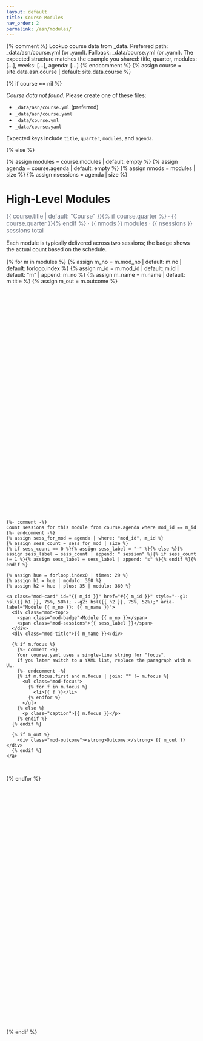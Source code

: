 ```yaml
---
layout: default
title: Course Modules
nav_order: 2
permalink: /asn/modules/
---
```


{% comment %}
Lookup course data from _data. Preferred path: _data/asn/course.yml (or .yaml).
Fallback: _data/course.yml (or .yaml).
The expected structure matches the example you shared:
title, quarter, modules: [...], weeks: [...], agenda: [...]
{% endcomment %}
{% assign course = site.data.asn.course | default: site.data.course %}

{% if course == nil %}
<p><em>Course data not found.</em> Please create one of these files:</p>
<ul>
  <li><code>_data/asn/course.yml</code> (preferred)</li>
  <li><code>_data/asn/course.yaml</code></li>
  <li><code>_data/course.yml</code></li>
  <li><code>_data/course.yaml</code></li>
</ul>
<p>Expected keys include <code>title</code>, <code>quarter</code>, <code>modules</code>, and <code>agenda</code>.</p>
{% else %}

<style>
:root{--border:#d9dee3; --muted:#6b7280; --ink:#0f172a; --bg:#ffffff; --bg-alt:#f8fafc; --ring:#e2e8f0;}
.main-content h1{font-weight:800; letter-spacing:.1px;}
.main-content p.lead{color:var(--muted); margin-top:-.4rem;}
.modules-grid{display:grid; grid-template-columns:repeat(auto-fit, minmax(320px, 1fr)); gap:1rem; margin:1rem 0 1.5rem; align-items:stretch; grid-auto-rows:1fr;}
.mod-card{position:relative; background:var(--bg); border:1px solid var(--border); border-radius:14px; padding:1rem 1rem .9rem; display:flex; flex-direction:column; gap:.55rem; height:100%; color:var(--ink); text-decoration:none; transition:box-shadow .18s ease, border-color .18s ease, transform .08s ease; box-shadow:0 1px 0 var(--ring) inset;}
.mod-card:hover{border-color:#cbd5e1; box-shadow:0 2px 14px rgba(0,0,0,.06), 0 1px 0 var(--ring) inset; transform:translateY(-1px);}
.mod-card::before{content:""; position:absolute; left:0; right:0; top:0; height:4px; border-top-left-radius:14px; border-top-right-radius:14px; background:linear-gradient(90deg, var(--g1), var(--g2));}
.mod-top{display:flex; align-items:center; justify-content:space-between; gap:.75rem;}
.mod-badge{display:inline-flex; align-items:center; gap:.5rem; padding:.35rem .6rem; border-radius:999px; font-weight:700; font-size:.88rem; background:linear-gradient(90deg, var(--g1), var(--g2)); color:#0b1220; background-clip:padding-box; box-shadow:inset 0 0 0 1px rgba(255,255,255,.55);}
.mod-sessions{font-size:.8rem; color:var(--muted);}
.mod-title{font-weight:800; line-height:1.2; margin:.2rem 0 .1rem;}
.mod-focus{margin:.1rem 0 0; padding-left:1.2rem;}
.mod-focus li{margin:.18rem 0;}
.mod-focus li::marker{color:#475569;}
.mod-outcome{margin-top:auto; background:linear-gradient(180deg, var(--bg-alt), #ffffff); border:1px dashed var(--border); border-left:3px solid var(--g1); padding:.55rem .7rem; border-radius:10px;}
.mod-outcome strong{font-weight:800;}
.caption{color:var(--muted); font-size:.98rem; margin-top:-.45rem;}
.header-meta{color:var(--muted); font-size:.95rem; margin:.2rem 0 .8rem;}
</style>

{% assign modules = course.modules | default: empty %}
{% assign agenda  = course.agenda  | default: empty %}
{% assign nmods = modules | size %}
{% assign nsessions = agenda | size %}

# High-Level Modules
<div class="header-meta">
  {{ course.title | default: "Course" }}{% if course.quarter %} · {{ course.quarter }}{% endif %}
  · {{ nmods }} modules · {{ nsessions }} sessions total
</div>
<p class="lead">Each module is typically delivered across two sessions; the badge shows the actual count based on the schedule.</p>

<div class="modules-grid">
  {% for m in modules %}
    {% assign m_no   = m.mod_no  | default: m.no   | default: forloop.index %}
    {% assign m_id   = m.mod_id  | default: m.id   | default: "m" | append: m_no %}
    {% assign m_name = m.name    | default: m.title %}
    {% assign m_out  = m.outcome %}

    {%- comment -%}
    Count sessions for this module from course.agenda where mod_id == m_id
    {%- endcomment -%}
    {% assign sess_for_mod = agenda | where: "mod_id", m_id %}
    {% assign sess_count = sess_for_mod | size %}
    {% if sess_count == 0 %}{% assign sess_label = "—" %}{% else %}{% assign sess_label = sess_count | append: " session" %}{% if sess_count != 1 %}{% assign sess_label = sess_label | append: "s" %}{% endif %}{% endif %}

    {% assign hue = forloop.index0 | times: 29 %}
    {% assign h1 = hue | modulo: 360 %}
    {% assign h2 = hue | plus: 35 | modulo: 360 %}

    <a class="mod-card" id="{{ m_id }}" href="#{{ m_id }}" style="--g1: hsl({{ h1 }}, 75%, 58%); --g2: hsl({{ h2 }}, 75%, 52%);" aria-label="Module {{ m_no }}: {{ m_name }}">
      <div class="mod-top">
        <span class="mod-badge">Module {{ m_no }}</span>
        <span class="mod-sessions">{{ sess_label }}</span>
      </div>
      <div class="mod-title">{{ m_name }}</div>

      {% if m.focus %}
        {%- comment -%}
        Your course.yaml uses a single-line string for "focus".
        If you later switch to a YAML list, replace the paragraph with a UL.
        {%- endcomment -%}
        {% if m.focus.first and m.focus | join: "" != m.focus %}
          <ul class="mod-focus">
            {% for f in m.focus %}
              <li>{{ f }}</li>
            {% endfor %}
          </ul>
        {% else %}
          <p class="caption">{{ m.focus }}</p>
        {% endif %}
      {% endif %}

      {% if m_out %}
        <div class="mod-outcome"><strong>Outcome:</strong> {{ m_out }}</div>
      {% endif %}
    </a>
  {% endfor %}
</div>

{% endif %}
